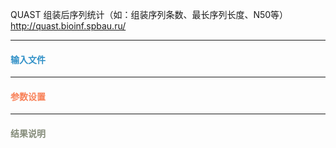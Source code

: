 QUAST
组装后序列统计（如：组装序列条数、最长序列长度、N50等）
http://quast.bioinf.spbau.ru/

***
#### **<i class="fa fa-dot-circle-o" aria-hidden="true" style="color:#3090C7"></i><span style="color:#3090C7"> 输入文件**


***
#### **<i class="fa fa-cog" aria-hidden="true" style="color:#F88158"></i> <span style="color:#F88158">参数设置**


***
#### **<i class="fa fa-file-text" aria-hidden="true" style="color:#848b79"></i><span style="color:#848b79"> 结果说明**